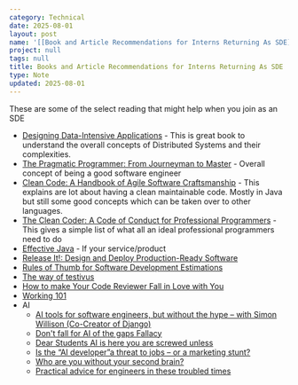 ```yaml
---
category: Technical
date: 2025-08-01
layout: post
name: '[[Book and Article Recommendations for Interns Returning As SDE]]'
project: null
tags: null
title: Books and Article Recommendations for Interns Returning As SDE
type: Note
updated: 2025-08-01
---
```


These are some of the select reading that might help when you join as an SDE

- [Designing Data-Intensive Applications](https://www.goodreads.com/book/show/23463279-designing-data-intensive-applications) - This is great book to understand the overall concepts of Distributed Systems and their complexities.
- [The Pragmatic Programmer: From Journeyman to Master](https://www.goodreads.com/book/show/4099.The_Pragmatic_Programmer) - Overall concept of being a good software engineer
- [Clean Code: A Handbook of Agile Software Craftsmanship](https://www.goodreads.com/book/show/3735293-clean-code) - This explains are lot about having a clean maintainable code. Mostly in Java but still some good concepts which can be taken over to other languages.
- [The Clean Coder: A Code of Conduct for Professional Programmers](https://www.goodreads.com/book/show/10284614-the-clean-coder) - This gives a simple list of what all an ideal professional programmers need to do
- [Effective Java](https://www.goodreads.com/book/show/34927404-effective-java) - If your service/product 
- [Release It!: Design and Deploy Production-Ready Software](https://www.goodreads.com/book/show/1069827.Release_It_)
- [Rules of Thumb for Software Development Estimations](https://vadimkravcenko.com/shorts/project-estimates/)
- [The way of testivus](http://www.agitar.com/downloads/TheWayOfTestivus.pdf)
- [How to make Your Code Reviewer Fall in Love with You](https://mtlynch.io/code-review-love/)
- [Working 101](https://j11g.com/2020/09/30/working-101/)
- AI
	- [AI tools for software engineers, but without the hype – with Simon Willison (Co-Creator of Django)](https://www.youtube.com/watch?v=uRuLgar5XZw)
	- [Don't fall for AI of the gaps Fallacy](https://deepgains.substack.com/p/dont-fall-for-ai-of-the-gaps-fallacy)
	- [Dear Students AI is here you are screwed unless](https://ghuntley.com/screwed/)
	- [Is the “AI developer”a threat to jobs – or a marketing stunt?](https://blog.pragmaticengineer.com/ai-developer-marketing-stunt/)
	- [Who are you without your second brain?](https://parthchoudhury.com/2025/07/21/who-are-you-without-your-second-brain/)
	- [Practical advice for engineers in these troubled times](https://www.seangoedecke.com/in-these-troubled-times/)
